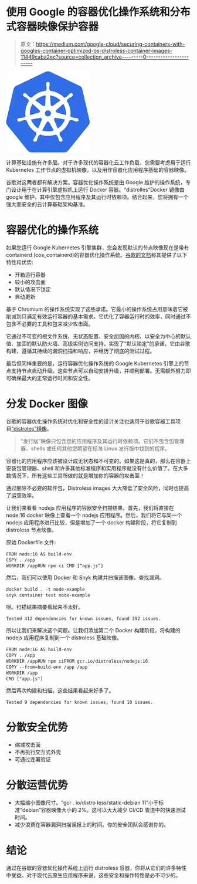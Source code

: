 # 使用 Google 的容器优化操作系统和分布式容器映像保护容器

> 原文：<https://medium.com/google-cloud/securing-containers-with-googles-container-optimized-os-distroless-container-images-11449caba2ec?source=collection_archive---------0----------------------->

![](img/2bec264f734a443dac8397739d95611c.png)

计算基础设施有许多层。对于许多现代的容器化云工作负载，您需要考虑用于运行 Kubernetes 工作节点的虚拟机映像，以及用作容器化应用程序基础的容器映像。

谷歌对这两者都有解决方案。容器优化操作系统是由 Google 维护的操作系统，专门设计用于在计算引擎虚拟机上运行 Docker 容器。“distrolles”Docker 镜像由 google 维护，其中仅包含应用程序及其运行时依赖项。结合起来，您将拥有一个强大而安全的云计算基础架构基准。

# 容器优化的操作系统

如果您运行 Google Kubernetes 引擎集群，您会发现默认的节点映像现在是带有 containerd (cos_containerd)的容器优化操作系统。[谷歌的文档](https://cloud.google.com/container-optimized-os/docs/concepts/features-and-benefits)称其提供了以下特性和优势:

*   开箱运行容器
*   较小的攻击面
*   默认情况下锁定
*   自动更新

基于 Chromium 的操作系统实现了这些承诺。它最小的操作系统占用意味着它被削减到只满足有效运行容器的基本需求。它优化了容器运行时的效率，同时通过不包含不必要的工具和包来减少攻击面。

它通过不可变的根文件系统、无状态配置、安全加固的内核、以安全为中心的默认值、加固的默认防火墙、高级实例访问支持，实现了“默认锁定”的承诺。它由谷歌构建，遵循其持续的漏洞扫描和响应，并经历了彻底的测试过程。

最后但同样重要的是，运行容器优化操作系统的 Google Kubernetes 引擎上的节点支持节点自动升级。这些节点可以自动安排升级，并顺利部署。无需额外努力即可确保最大的正常运行时间和安全性。

# 分发 Docker 图像

谷歌的容器优化操作系统对优化和安全性的设计关注也适用于谷歌容器工具项目[“distroles”镜像](https://github.com/GoogleContainerTools/distroless)。

> “发行版”映像只包含您的应用程序及其运行时依赖项。它们不包含包管理器、shells 或任何其他您期望在标准 Linux 发行版中找到的程序。

容器化的应用程序应该被设计成无状态和不可变的。如果这是真的，那么在容器上安装包管理器、shell 和许多其他标准程序和实用程序就没有什么价值了。在大多数情况下，所有这些工具所做的就是增加你的容器的攻击面！

通过删除不必要的软件包，Distroless images 大大降低了安全风险，同时也提高了运营效率。

让我们来看看 nodejs 应用程序的容器安全扫描结果。首先，我们将直接在 node:16 docker 映像上查看一个 nodejs 应用程序。然后，我们将它与同一个 nodejs 应用程序进行比较，但是增加了一个 docker 构建阶段，将它复制到 distroless 节点映像。

原始 Dockerfile 文件:

```
FROM node:16 AS build-env
COPY . /app
WORKDIR /appRUN npm ci CMD [“app.js”]
```

然后，我们可以使用 Docker 和 Snyk 构建并扫描该图像，查找漏洞。

```
docker build . -t node-example
snyk container test node-example
```

呀。扫描结果摘要看起来不太好。

```
Tested 412 dependencies for known issues, found 392 issues.
```

所以让我们来解决这个问题。让我们添加第二个 Docker 构建阶段，将构建的 nodejs 应用程序复制到一个 distroless 基础映像。

```
FROM node:16 AS build-env
COPY . /app
WORKDIR /appRUN npm ciFROM gcr.io/distroless/nodejs:16
COPY --from=build-env /app /app
WORKDIR /app
CMD ["app.js"]
```

然后再次构建和扫描。这些结果看起来好多了。

```
Tested 9 dependencies for known issues, found 10 issues.
```

# 分散安全优势

*   缩减攻击面
*   不再执行交互式外壳
*   可通过连署验证

# 分散运营优势

*   大幅缩小图像尺寸。“gcr . io/distro less/static-debian 11”小于标准“debian”容器映像大小的 2%。这可以大大减少 CI/CD 管道中的快速测试时间。
*   减少浪费在容器漏洞扫描误报上的时间。你的安全团队会感谢你的。

# 结论

通过在谷歌的容器优化操作系统上运行 distroless 容器，你将从它们的许多特性中受益。对于现代云原生应用程序来说，这些安全和操作特性是必不可少的。